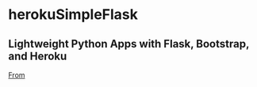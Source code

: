 # herokuSimpleFlask

## Lightweight Python Apps with Flask, Bootstrap, and Heroku


[From](http://blog.shea.io/lightweight-python-apps-with-flask-twitter-bootstrap-and-heroku/)

